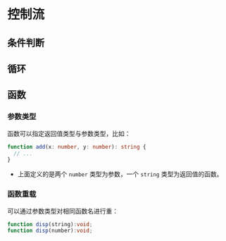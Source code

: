 # 控制流

## 条件判断

## 循环

## 函数

### 参数类型

函数可以指定返回值类型与参数类型，比如：

```typescript
function add(x: number, y: number): string {
  // ...
}
```

- 上面定义的是两个 `number` 类型为参数，一个 `string` 类型为返回值的函数。

### 函数重载

可以通过参数类型对相同函数名进行重：

```typescript
function disp(string):void; 
function disp(number):void;
```

